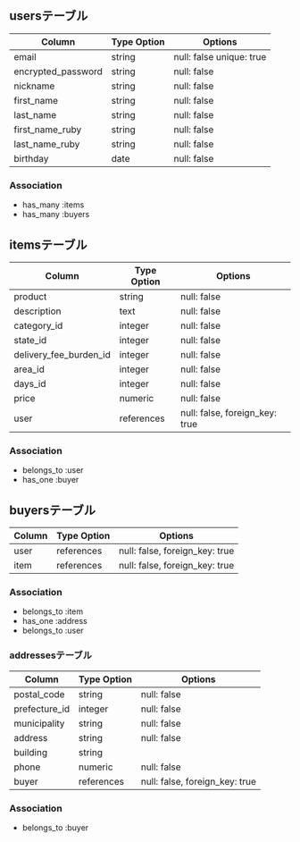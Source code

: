 ## usersテーブル

  |Column             |Type Option | Options                  |
  |------------------ |------------|------------------------- |
  |email              | string     | null: false unique: true |
  |encrypted_password | string     | null: false              |
  |nickname           | string     | null: false              |
  |first_name         | string     | null: false              |
  |last_name          | string     | null: false              |
  |first_name_ruby    | string     | null: false              |
  |last_name_ruby     | string     | null: false              |
  |birthday           | date       | null: false              |


### Association
 -  has_many :items
 -  has_many :buyers



## itemsテーブル

  | Column                 | Type Option | Options                        |
  |----------------------- | ----------- | ------------------------------ |
  | product                | string      | null: false                    |
  | description            | text        | null: false                    |
  | category_id            | integer     | null: false                    |
  | state_id               | integer     | null: false                    |
  | delivery_fee_burden_id | integer     | null: false                    |
  | area_id                | integer     | null: false                    |
  | days_id                | integer     | null: false                    |
  | price                  | numeric     | null: false                    |
  | user                   | references  | null: false, foreign_key: true |

### Association 
 - belongs_to :user
 - has_one :buyer


## buyersテーブル

 | Column     | Type Option | Options                        |
 | ---------- | ----------- | ------------------------------ |
 | user       | references  | null: false, foreign_key: true |
 | item       | references  | null: false, foreign_key: true |

### Association
 - belongs_to :item
 - has_one :address
 - belongs_to :user


### addressesテーブル

 | Column        | Type Option | Options                        |
 | ------------- | ----------- | ------------------------------ |
 | postal_code   | string      | null: false                    |
 | prefecture_id | integer     | null: false                    |
 | municipality  | string      | null: false                    |
 | address       | string      | null: false                    |
 | building      | string      |                                |
 | phone         | numeric     | null: false                    |
 | buyer         | references  | null: false, foreign_key: true |

### Association
 - belongs_to :buyer
